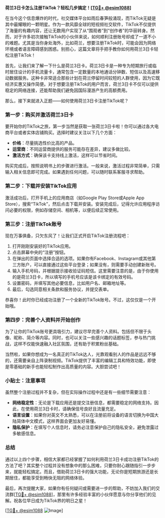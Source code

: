 **荷兰3日卡怎么注册TikTok？轻松几步搞定！[[TG💪+ @esim1088](https://t.me/s/esim1088)]**

在当今这个信息爆炸的时代，社交媒体平台如雨后春笋般涌现，而TikTok无疑是其中最耀眼的一颗明星。作为一款风靡全球的短视频社交软件，TikTok不仅提供了海量的有趣内容，还让无数用户实现了从“围观者”到“创作者”的华丽转身。然而，对于许多初次接触TikTok的小伙伴来说，如何顺利注册账号却成了一道不小的难题。尤其是当你身处海外，比如荷兰，想要注册TikTok时，可能会因为网络环境或者语言障碍感到困惑。别担心，这篇文章将手把手教你如何用荷兰3日卡轻松注册TikTok！

首先，让我们来了解一下什么是荷兰3日卡。荷兰3日卡是一种专为短期旅行或临时居住设计的手机流量卡，通常包含一定数量的本地通话分钟数、短信以及高速移动数据服务。这种卡非常适合那些计划在荷兰停留时间较短的人群使用，因为它既经济实惠又操作简便。对于想要注册TikTok的用户而言，荷兰3日卡不仅可以提供稳定的网络连接，还能帮助我们避免因国际漫游产生的高额费用。

那么，接下来就进入正题——如何使用荷兰3日卡注册TikTok呢？

### 第一步：购买并激活荷兰3日卡

要开始你的TikTok之旅，第一步当然是获取一张荷兰3日卡啦！你可以通过各大电商平台或者实体店铺购买。选择时建议关注以下几个方面：
- **价格**：尽量挑选性价比高的产品。
- **运营商**：不同运营商提供的服务可能存在差异，建议多做比较。
- **激活方式**：确保该卡支持线上激活，这样可以节省时间。

购买完成后，按照说明书上的步骤进行激活。一般来说，激活过程非常简单，只需输入相关信息即可完成。如果遇到任何问题，可以随时联系客服寻求帮助。

### 第二步：下载并安装TikTok应用

激活成功后，打开手机上的应用商店（如Google Play Store或Apple App Store），搜索“TikTok”，然后点击下载并安装。安装完成后，记得允许应用程序访问必要的权限，例如存储空间、相机等，以便后续正常使用。

### 第三步：注册TikTok账号

现在万事俱备，只欠东风了！让我们正式开启TikTok注册流程吧：

1. 打开刚刚安装好的TikTok应用。
2. 点击屏幕中央的“注册”按钮。
3. 在弹出的页面中选择合适的选项。如果你有Facebook、Instagram或其他第三方账户，可以直接通过这些平台登录；如果没有，则需要手动创建新账号。
4. 输入手机号码，并根据提示接收验证码短信。这里需要注意的是，由于你使用的是荷兰3日卡，所以填写的手机号应该是该卡绑定的有效号码。
5. 设置密码，并填写其他必要信息，比如用户名、邮箱地址等。
6. 最后，勾选同意相关条款和服务协议，并提交表单。

恭喜你！此时你已经成功注册了一个全新的TikTok账号。不过，这仅仅是一个开始哦。

### 第四步：完善个人资料并开始创作

为了让你的TikTok账号更具吸引力，建议尽早完善个人资料。包括但不限于头像、昵称、简介等内容。同时，也可以关注一些感兴趣的话题标签，参与热门挑战，这样不仅能快速融入社区氛围，还有助于积累粉丝基础。

当然啦，如果你想成为一名真正的TikTok达人，光靠观看别人的作品是远远不够的，还需要亲自上阵录制视频。TikTok提供了丰富的编辑工具和特效功能，即使是零基础的新手也能轻松制作出高质量的内容。大胆尝试吧！

### 小贴士：注意事项

虽然整个注册过程并不复杂，但在实际操作过程中还是有一些细节需要注意：

- **网络稳定性**：无论是下载应用还是提交注册信息，都需要稳定的网络支持。因此，在使用荷兰3日卡时，请确保信号良好且流量充足。
- **语言设置**：如果你对英文不太熟悉，可以在注册前将设备的语言切换为中国大陆简体中文模式，这样界面会更加友好易懂。
- **隐私保护**：在填写个人信息时，请务必注意保护自己的隐私安全，避免泄露过多敏感信息。

### 总结

通过以上四个步骤，相信大家都已经掌握了如何利用荷兰3日卡成功注册TikTok的方法了吧？其实整个过程并没有想象中的那么困难，只要你耐心跟随指引一步步来，就能轻松搞定。而且，借助荷兰3日卡的强大功能，无论你是短期旅游还是长期居住，都能享受到畅快无阻的网络体验。

最后，再次提醒大家，如果你有任何疑问或需要进一步的帮助，不妨加入我们的交流群[[TG💪+ @esim1088](https://t.me/s/esim1088)]，那里有许多经验丰富的小伙伴愿意与你分享他们的见解。祝各位早日成为TikTok界的明日之星！

[[TG💪+ @esim1088](https://t.me/s/esim1088) ![Image](https://i.postimg.cc/4NQfJmqS/Snipaste-2025-05-13-00-14-12.png)]